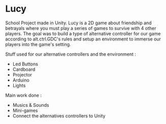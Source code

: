 # Lucy

School Project made in Unity. Lucy is a 2D game about friendship and betrayals where you must play a series of games to survive with 4 other players.
The goal was to build a type of alternative controller for our game according to alt.ctrl.GDC's rules and setup an environment to immerse our players into the game's setting.

Stuff used for our alternative controllers and the environment :

- Led Buttons 
- Cardboard 
- Projector
- Arduino 
- Lights

Main work done : 

- Musics & Sounds
- Mini-games
- Connect the alternatives controllers to Unity

